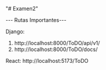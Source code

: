 "# Examen2" 

--- Rutas Importantes---

Django:
1. http://localhost:8000/ToDO/api/v1/
2. http://localhost:8000/ToDO/docs/

React:
http://localhost:5173/ToDO

